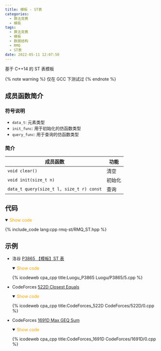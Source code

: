 ```yaml
---
title: 模板 - ST表
categories:
  - 算法竞赛
  - 模板
tags:
  - 算法竞赛
  - 模板
  - 数据结构
  - RMQ
  - ST表
date: 2022-05-11 12:07:50
---
```


基于 C++14 的 ST 表模板

{% note warning %}
仅在 GCC 下测试过
{% endnote %}

<!-- more -->

## 成员函数简介

### 符号说明

- `data_t`: 元素类型
- `init_func`: 用于初始化的仿函数类型
- `query_func`: 用于查询的仿函数类型

### 简介

| 成员函数                                 | 功能   |
| ---------------------------------------- | ------ |
| `void clear()`                           | 清空   |
| `void init(size_t n)`                    | 初始化 |
| `data_t query(size_t l, size_t r) const` | 查询   |

## 代码

<details open>
<summary><font color='orange'>Show code</font></summary>

{% include_code lang:cpp rmq-st/RMQ_ST.hpp %}

</details>

## 示例

- 洛谷 [P3865 【模板】ST 表](https://www.luogu.com.cn/problem/P3865)

  <details open>
  <summary><font color='orange'>Show code</font></summary>

  {% icodeweb cpa_cpp title:Luogu_P3865 Luogu/P3865/5.cpp %}

  </details>

- CodeForces [522D Closest Equals](https://codeforces.com/problemset/problem/522/D)

  <details open>
  <summary><font color='orange'>Show code</font></summary>

  {% icodeweb cpa_cpp title:CodeForces_522D CodeForces/522D/0.cpp %}

  </details>

- CodeForces [1691D Max GEQ Sum](https://codeforces.com/problemset/problem/1691/D)

  <details open>
  <summary><font color='orange'>Show code</font></summary>

  {% icodeweb cpa_cpp title:CodeForces_1691D CodeForces/1691D/0.cpp %}

  </details>
